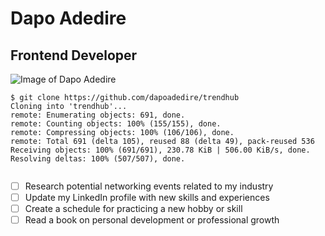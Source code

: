 # Dapo Adedire
## Frontend Developer 


![Image of Dapo Adedire](https://ca.slack-edge.com/TFZD2J95X-U065B1VHUSG-84a51b476e49-512)




```
$ git clone https://github.com/dapoadedire/trendhub
Cloning into 'trendhub'...
remote: Enumerating objects: 691, done.
remote: Counting objects: 100% (155/155), done.
remote: Compressing objects: 100% (106/106), done.
remote: Total 691 (delta 105), reused 88 (delta 49), pack-reused 536
Receiving objects: 100% (691/691), 230.78 KiB | 506.00 KiB/s, done.
Resolving deltas: 100% (507/507), done.


```


- [ ] Research potential networking events related to my industry
- [ ] Update my LinkedIn profile with new skills and experiences
- [ ] Create a schedule for practicing a new hobby or skill
- [ ] Read a book on personal development or professional growth
